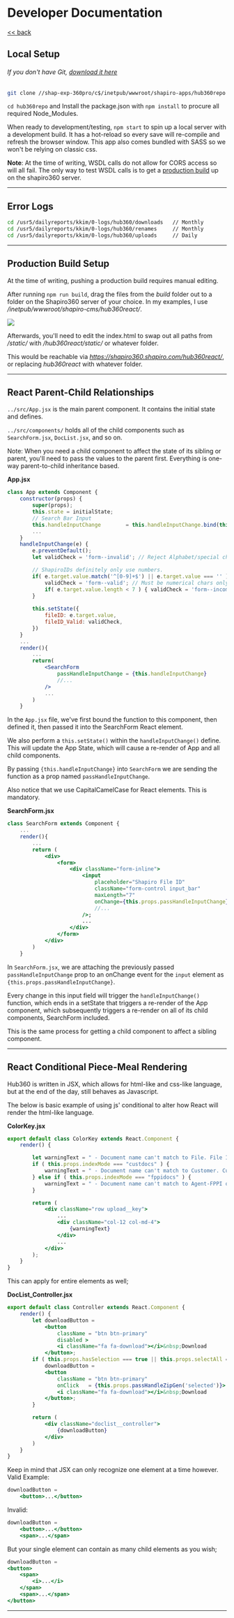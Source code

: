 # Developer Documentation

[<< back](/Hub360/about)

## Local Setup

###### If you don't have Git, [download it here](https://git-scm.com/downloads)
```bash
git clone //shap-exp-360pro/c$/inetpub/wwwroot/shapiro-apps/hub360repo
```

``` cd hub360repo ``` and Install the package.json with ``` npm install ``` to procure all required Node_Modules.

When ready to development/testing, ``` npm start ``` to spin up a local server with a development build. It has a hot-reload so every save will re-compile and refresh the browser window. This app also comes bundled with SASS so we won't be relying on classic css.

__Note__: At the time of writing, WSDL calls do not allow for CORS access so will all fail. The only way to test WSDL calls is to get a [production build](#production-build-setup) up on the shapiro360 server.

---

## Error Logs

```bash
cd /usr5/dailyreports/kkim/0-logs/hub360/downloads   // Monthly 
cd /usr5/dailyreports/kkim/0-logs/hub360/renames     // Monthly
cd /usr5/dailyreports/kkim/0-logs/hub360/uploads     // Daily
```
---

## Production Build Setup
At the time of writing, pushing a production build requires manual editing.

After running ``` npm run build ```, drag the files from the _build_ folder out to a folder on the Shapiro360 server of your choice. In my examples, I use _/inetpub/wwwroot/shapiro-cms/hub360react/_.

![](../images/hub360/build.PNG)

Afterwards, you'll need to edit the index.html to swap out all paths from _/static/_ with _/hub360react/static/_ or whatever folder.

This would be reachable via _https://shapiro360.shapiro.com/hub360react/_, or replacing _hub360react_ with whatever folder.

---

## React Parent-Child Relationships

```../src/App.jsx``` is the main parent component. It contains the initial state and defines.

```../src/components/``` holds all of the child components such as ```SearchForm.jsx```, ```DocList.jsx```, and so on.

Note: When you need a child component to affect the state of its sibling or parent, you'll need to pass the values to the parent first. Everything is one-way parent-to-child inheritance based. 

**App.jsx**
```jsx
class App extends Component {
    constructor(props) {
        super(props);
        this.state = initialState;
        // Search Bar Input
        this.handleInputChange        = this.handleInputChange.bind(this); 
        ...
    }
    handleInputChange(e) {
        e.preventDefault();
        let validCheck = 'form--invalid'; // Reject Alphabet/special chars.

        // ShapiroIDs definitely only use numbers.
        if( e.target.value.match('^[0-9]+$') || e.target.value === '' ) {
            validCheck = 'form--valid'; // Must be numerical chars only.
            if( e.target.value.length < 7 ) { validCheck = 'form--incomplete'; } // Must be 7 chars before submit
        }
    
        this.setState({
            fileID: e.target.value,
            fileID_Valid: validCheck,
        })
    }
    ...
    render(){
        ...
        return(
            <SearchForm 
                passHandleInputChange = {this.handleInputChange} 
                //...
            />
            ...
        )
    }
```

In the ```App.jsx``` file, we've first bound the function to this component, then defined it, then passed it into the SearchForm React element.

We also perform a ```this.setState()``` within the ```handleInputChange()``` define. This will update the App State, which will cause a re-render of App and all child components.

By passing ```{this.handleInputChange}``` into ```SearchForm``` we are sending the function as a prop named ```passHandleInputChange```.

Also notice that we use CapitalCamelCase for React elements. This is mandatory. 

**SearchForm.jsx**
```jsx
class SearchForm extends Component {
    ...
    render(){
        ...
        return (
            <div>
                <form>
                    <div className="form-inline">
                        <input 
                            placeholder="Shapiro File ID"
                            className="form-control input_bar" 
                            maxLength="7" 
                            onChange={this.props.passHandleInputChange} 
                            //...
                        />;
                        ...
                    </div>
                </form>
            </div>       
        )
    }
```

In ```SearchForm.jsx```, we are attaching the previously passed ```passHandleInputChange``` prop to an onChange event for the ```input``` element as ```{this.props.passHandleInputChange}```.

Every change in this input field will trigger the ```handleInputChange()``` function, which ends in a setState that triggers a re-render of the App component, which subsequently triggers a re-render on all of its child components, SearchForm included.

This is the same process for getting a child component to affect a sibling component.

---

## React Conditional Piece-Meal Rendering

Hub360 is written in JSX, which allows for html-like and css-like language, but at the end of the day, still behaves as Javascript.

The below is basic example of using js' conditional to alter how React will render the html-like language.

**ColorKey.jsx**
```jsx
export default class ColorKey extends React.Component {
    render() {

        let warningText = " - Document name can't match to File. File ID will be auto-added on upload.";
        if ( this.props.indexMode === "custdocs" ) {
            warningText = " - Document name can't match to Customer. CustNo will be auto-added on upload."
        } else if ( this.props.indexMode === "fppidocs" ) {
            warningText = " - Document name can't match to Agent-FPPI or is missing -FPPI- tag. Hub360 will auto add the Agent and FPPI tags. "
        }

        return (
            <div className="row upload__key">
                ...
                <div className="col-12 col-md-4">
                    {warningText}
                </div>
                ...
            </div>
        );
    }
}
```

This can apply for entire elements as well;

**DocList_Controller.jsx**
```jsx
export default class Controller extends React.Component {
    render() {
        let downloadButton =
            <button 
                className = "btn btn-primary" 
                disabled >
                <i className="fa fa-download"></i>&nbsp;Download
            </button>;
        if ( this.props.hasSelection === true || this.props.selectAll === true ) {
            downloadButton = 
            <button 
                className = "btn btn-primary" 
                onClick   = {this.props.passHandleZipGen('selected')}>
                <i className="fa fa-download"></i>&nbsp;Download
            </button>; 
        }    

        return (
            <div className="doclist__controller">
                {downloadButton}
            </div>
        )
    }
}
```

Keep in mind that JSX can only recognize one element at a time however. 
Valid Example:
```jsx
downloadButton = 
    <button>...</button>
``` 

Invalid:
```jsx
downloadButton = 
    <button>...</button>
    <span>...</span>
```

But your single element can contain as many child elements as you wish; 
```jsx
downloadButton = 
<button>
    <span>
        <i>...</i>
    </span>
    <span>...</span>
</button>
```

---


